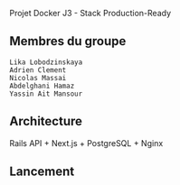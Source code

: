 Projet Docker J3 - Stack Production-Ready

## Membres du groupe

    Lika Lobodzinskaya
    Adrien Clement
    Nicolas Massai
    Abdelghani Hamaz
    Yassin Ait Mansour


## Architecture
Rails API + Next.js + PostgreSQL + Nginx

## Lancement
